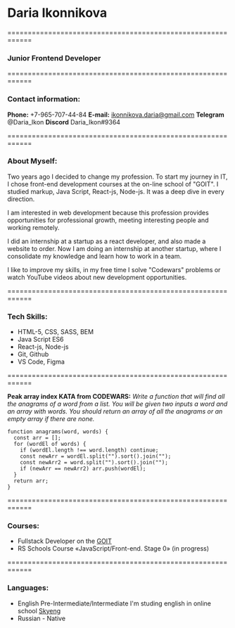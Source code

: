# Daria Ikonnikova 
============================================================
### Junior Frontend Developer
============================================================

### Contact information:
**Phone:** +7-965-707-44-84
**E-mail:** ikonnikova.daria@gmail.com
**Telegram** @Daria_Ikon
**Discord** Daria_Ikon#9364

============================================================

### About Myself:

Two years ago I decided to change my profession. To start my journey in IT, I chose front-end development courses at the on-line school of "GOIT". I studied markup, Java Script, React-js, Node-js. It was a deep dive in every direction.


I am interested in web development because this profession provides opportunities for professional growth, meeting interesting people and working remotely.


I did an internship at a startup as a react developer, and also made a website to order. Now I am doing an internship at another startup, where I consolidate my knowledge and learn how to work in a team.


I like to improve my skills, in my free time I solve "Codewars" problems or watch YouTube videos about new development opportunities.

============================================================

### Tech Skills:

* HTML-5, CSS, SASS, BEM
* Java Script ES6
* React-js, Node-js
* Git, Github
* VS Code, Figma

============================================================

**Peak array index KATA from CODEWARS:** *Write a function that will find all the anagrams of a word from a list. You will be given two inputs a word and an array with words. You should return an array of all the anagrams or an empty array if there are none.*

```
function anagrams(word, words) {
  const arr = [];
  for (wordEl of words) {
    if (wordEl.length !== word.length) continue;
    const newArr = wordEl.split("").sort().join("");
    const newArr2 = word.split("").sort().join("");
    if (newArr == newArr2) arr.push(wordEl);
  }
  return arr;
}
```
============================================================
### Courses:

* Fullstack Developer on the [GOIT](https://goit.global/ua/)
* RS Schools Course «JavaScript/Front-end. Stage 0» (in progress)

============================================================
### Languages:

* English Pre-Intermediate/Intermediate I'm studing english in online school [Skyeng](https://skyeng.ru)
* Russian - Native
